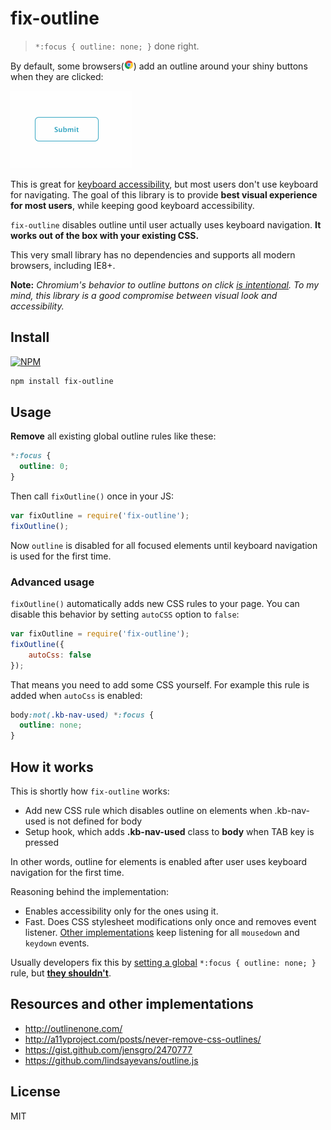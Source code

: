 # fix-outline
> ```*:focus { outline: none; }``` done right.

By default, some browsers(<img src="docs/chrome.png" class="inline"/>) add an outline around your shiny buttons when they are clicked:

![](docs/outline.gif)

This is great for [keyboard accessibility](http://webaim.org/techniques/keyboard/), but most users don't use keyboard for navigating. The goal of this library is to provide **best visual experience for most users**, while keeping good keyboard accessibility.

`fix-outline` disables outline until user actually uses keyboard navigation. **It works out of the box with your existing CSS.**

This very small library has no dependencies and supports all modern browsers, including IE8+.

**Note:** *Chromium's behavior to outline buttons on click [is intentional](https://code.google.com/p/chromium/issues/detail?id=305356). To my mind, this library is a good compromise between visual look and accessibility.*

## Install

[![NPM](https://nodei.co/npm/fix-outline.png?compact=true)](https://nodei.co/npm/fix-outline/)


```bash
npm install fix-outline
```

## Usage

**Remove** all existing global outline rules like these:

```css
*:focus {
  outline: 0;
}
```

Then call `fixOutline()` once in your JS:

```javascript
var fixOutline = require('fix-outline');
fixOutline();
```

Now `outline` is disabled for all focused elements until keyboard navigation is used for the first time.

### Advanced usage

`fixOutline()` automatically adds new CSS rules to your page.
You can disable this behavior by setting `autoCSS` option
to `false`:

```javascript
var fixOutline = require('fix-outline');
fixOutline({
    autoCss: false
});
```

That means you need to add some CSS yourself. For example this rule is added
when `autoCss` is enabled:

```css
body:not(.kb-nav-used) *:focus {
  outline: none;
}
```

## How it works

This is shortly how `fix-outline` works:

* Add new CSS rule which disables outline on elements when .kb-nav-used is not defined for body
* Setup hook, which adds **.kb-nav-used** class to **body** when TAB key is pressed

In other words, outline for elements is enabled
after user uses keyboard navigation for the first time.

Reasoning behind the implementation:

* Enables accessibility only for the ones using it.
* Fast. Does CSS stylesheet modifications only once and removes event listener. [Other implementations](https://github.com/lindsayevans/outline.js/blob/master/outline.js) keep listening for all `mousedown` and `keydown` events.

Usually developers fix this by [setting a global](http://stackoverflow.com/questions/3397113/how-to-remove-border-outline-around-text-input-boxes-chrome) `*:focus { outline: none; }` rule, but **[they shouldn't](http://outlinenone.com/)**.

## Resources and other implementations

* http://outlinenone.com/
* http://a11yproject.com/posts/never-remove-css-outlines/
* https://gist.github.com/jensgro/2470777
* https://github.com/lindsayevans/outline.js


## License

MIT
